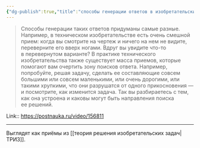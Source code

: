 ```yaml
---
{"dg-publish":true,"title":"способы генерации ответов в изобретательских задачах","date":"2022-04-10T14:06:00+04:00","modified_at":"2023-05-03T14:49:01+04:00","permalink":"/quotes/202204101406/","dgPassFrontmatter":true}
---
```



> Способы генерации таких ответов придуманы самые разные. Например, в техническом изобретательстве есть очень смешной прием: когда вы смотрите на чертеж и ничего на нем не видите, переверните его вверх ногами. Вдруг вы увидите что-то в перевернутом варианте? В практике технического изобретательства также существует масса приемов, которые помогают вам очертить зону поисков ответа. Например, попробуйте, решая задачу, сделать ее составляющие совсем большими или совсем маленькими, или очень дорогими, или такими хрупкими, что они разрушатся от одного прикосновения — и посмотрите, как изменится задача. Так вы разбираетесь с тем, как она устроена и каковы могут быть направления поиска ее решений.

Link:: https://postnauka.ru/video/156811

---

Выглядят как приёмы из [[теория решения изобретательских задач|ТРИЗ]].
